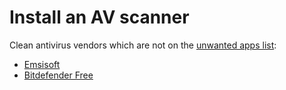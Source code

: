 # Install an AV scanner

Clean antivirus vendors which are not on the [unwanted apps list](../services/unwanted-apps.md):

* [Emsisoft](https://www.emsisoft.com)
* [Bitdefender Free](https://www.bitdefender.com/solutions/free.html)

